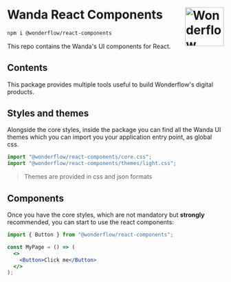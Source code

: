 # Wanda React Components [<img src="https://svgshare.com/i/Ygj.svg" alt="Wonderflow Logo" width="90" height="90" align="right">](https://design.wonderflow.ai)

```sh
npm i @wonderflow/react-components
```

This repo contains the Wanda's UI components for React.

## Contents

This package provides multiple tools useful to build Wonderflow's digital products.

## Styles and themes

Alongside the core styles, inside the package you can find all the Wanda UI themes which you can import you your application entry point, as global css.

```jsx
import "@wonderflow/react-components/core.css";
import "@wonderflow/react-components/themes/light.css";
```

> Themes are provided in css and json formats

## Components

Once you have the core styles, which are not mandatory but **strongly** recommended, you can start to use the react components:

```jsx
import { Button } from "@wonderflow/react-components";

const MyPage = () => (
  <>
    <Button>Click me</Button>
  </>
);
```
